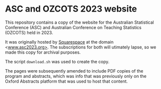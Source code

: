 # ASC and OZCOTS 2023 website

This repository contains a copy of the website for the Australian Statistical
Conference (ASC) and Australian Conference on Teaching Statistics (OZCOTS) held
in 2023.

It was originally hosted by [Squarespace](https://www.squarespace.com/) at the
domain <www.asc2023.org>.  The subscriptions for both will utimately lapse, so
we made this copy for archival purposes.

The script `download.sh` was used to create the copy.

The pages were subsequently amended to include PDF copies of the program and
abstracts, which was info that was previously only on the Oxford Abstracts
platform that was used to host that content.

